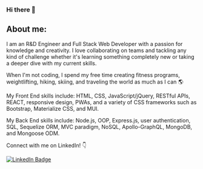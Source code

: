 ### Hi there 👋

## About me:

I am an R&D Engineer and Full Stack Web Developer with a passion for knowledge and creativity. I love collaborating on teams and tackling any kind of challenge whether it's learning something completely new or taking a deeper dive with my current skills. 

When I'm not coding, I spend my free time creating fitness programs, weightlifting, hiking, skiing, and traveling the world as much as I can :earth_americas:

My Front End skills include: HTML, CSS, JavaScript/jQuery, RESTful APIs, REACT, responsive design, PWAs, and a variety of CSS frameworks such as Bootstrap, Materialize CSS, and MUI.

My Back End skills include: Node.js, OOP, Express.js, user authentication, SQL, Sequelize ORM, MVC paradigm, NoSQL, Apollo-GraphQL, MongoDB, and Mongoose ODM.

Connect with me on LinkedIn! :point_down:

<div id="badges" align="left">
  <a href="https://www.linkedin.com/in/lauren-lattanzi/">
    <img src="https://img.shields.io/badge/LinkedIn-blue?style=for-the-badge&logo=linkedin&logoColor=white" alt="LinkedIn Badge"/>
  </a>
</div>

